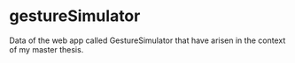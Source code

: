 gestureSimulator
================

Data of the web app called GestureSimulator that have arisen in the context of my master thesis.
